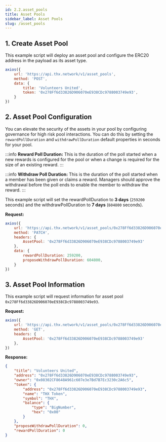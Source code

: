 ```yaml
---
id: 2.2.asset_pools
title: Asset Pools
sidebar_label: Asset Pools
slug: /asset_pools
---
```


## 1. Create Asset Pool

This example script will deploy an asset pool and configure the ERC20 address in the payload as its asset type.

```javascript
axios({
    url: 'https://api.thx.network/v1/asset_pools',
    method: 'POST',
    data: {
        title: 'Volunteers United',
        token: '0x278Ff6d33826D906070eE938CDc9788003749e93',
    }
})
```

## 2. Asset Pool Configuration

You can elevate the security of the assets in your pool by configuring governance for high risk pool interactions. You can do this by setting the `rewardPollDuration` and `withdrawPollDuration` default properties in seconds for your pool.

:::info
**Reward Poll Duration:** This is the duration of the poll started when a new rewards is configured for the pool or when a change is required for the size of an existing reward.
:::

:::info
**Withdraw Poll Duration:** This is the duration of the poll started when a member has been given or claims a reward. Managers should approve the withdrawal before the poll ends to enable the member to withdraw the reward.
:::

This example script will set the rewardPollDuration to **3 days** (`259200` seconds) and the withdrawPollDuration to **7 days** (`604800` seconds). 

**Request:**

```javascript
axios({
    url: 'https://api.thx.network/v1/asset_pools/0x278Ff6d33826D906070eE938CDc9788003749e93',
    method: 'PATCH',
    headers: {
        AssetPool: '0x278Ff6d33826D906070eE938CDc9788003749e93'
    },
    data: {
        rewardPollDuration: 259200,
        proposeWithdrawPollDuration: 604800,
    }
})
```

## 3. Asset Pool Information

This example script will request information for asset pool `0x278Ff6d33826D906070eE938CDc9788003749e93`.

**Request:**
```javascript
axios({
    url: 'https://api.thx.network/v1/asset_pools/0x278Ff6d33826D906070eE938CDc9788003749e93',
    method: 'GET',
    headers: {
        AssetPool: '0x278Ff6d33826D906070eE938CDc9788003749e93'
    },
})
```

**Response:**
```json
{
    "title": "Volunteers United",
    "address": "0x278Ff6d33826D906070eE938CDc9788003749e93",
    "owner": "0x08302CF8648A961c607e3e7Bd7B7Ec3230c2A6c5",
    "token": {
        "address": "0x278Ff6d33826D906070eE938CDc9788003749e93",
        "name": "THX Token",
        "symbol": "THX",
        "balance": {
            "type": "BigNumber",
            "hex": "0x00"
        }
    },
    "proposeWithdrawPollDuration": 0,
    "rewardPollDuration": 0
}
```